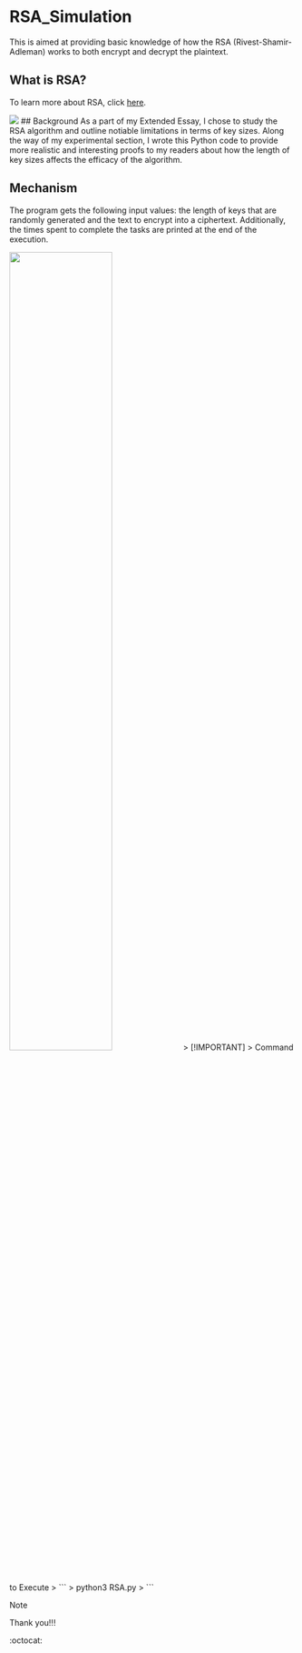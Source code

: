# RSA_Simulation
This is aimed at providing basic knowledge of how the RSA (Rivest-Shamir-Adleman) works to both encrypt and decrypt the plaintext.

## What is RSA?
To learn more about RSA, click <a href="https://en.wikipedia.org/wiki/RSA_(cryptosystem)">here</a>.

<img src="https://www.clickssl.net/wp-content/uploads/2022/11/how-does-an-rsa-work.png">
## Background
As a part of my Extended Essay, I chose to study the RSA algorithm and outline notiable limitations in terms of key sizes. Along the way of my experimental section, I wrote this Python code to provide more realistic and interesting proofs to my readers about how the length of key sizes affects the efficacy of the algorithm. 

## Mechanism
The program gets the following input values: the length of keys that are randomly generated and the text to encrypt into a ciphertext. Additionally, the times spent to complete the tasks are printed at the end of the execution.

<img src="https://blog.cloudflare.com/content/images/2022/02/image4-12.png" style="width:60%">
> [!IMPORTANT]
> Command to Execute
> ```
> python3 RSA.py
> ```

> [!NOTE]
> Thank you!!!

:octocat:
